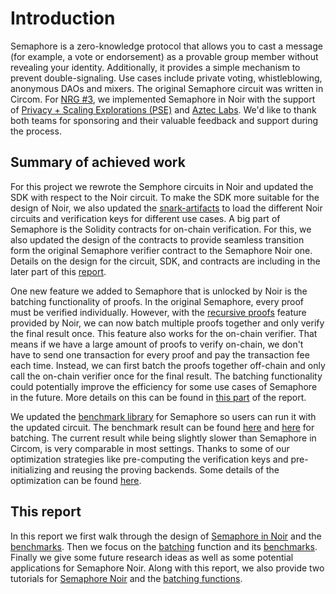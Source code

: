 # Introduction

Semaphore is a zero-knowledge protocol that allows you to cast a message (for example, a vote or endorsement) as a provable group member without revealing your identity. Additionally, it provides a simple mechanism to prevent double-signaling. Use cases include private voting, whistleblowing, anonymous DAOs and mixers. The original Semaphore circuit was written in Circom. For [NRG #3](https://github.com/orgs/noir-lang/discussions/7442), we implemented Semaphore in Noir with the support of [Privacy + Scaling Explorations (PSE)](https://pse.dev/en) and [Aztec Labs](https://aztec-labs.com/). We'd like to thank both teams for sponsoring and their valuable feedback and support during the process. 

## Summary of achieved work

For this project we rewrote the Semphore circuits in Noir and updated the SDK with respect to the Noir circuit. To make the SDK more suitable for the design of Noir, we also updated the [snark-artifacts](https://github.com/hashcloak/snark-artifacts) to load the different Noir circuits and verification keys for different use cases. A big part of Semaphore is the Solidity contracts for on-chain verification. For this, we also updated the design of the contracts to provide seamless transition form the original Semaphore verifier contract to the Semaphore Noir one. Details on the design for the circuit, SDK, and contracts are including in the later part of this [report](./semaphore_noir.md). 

One new feature we added to Semaphore that is unlocked by Noir is the batching functionality of proofs. In the original Semaphore, every proof must be verified individually. However, with the [recursive proofs](https://noir-lang.org/docs/explainers/explainer-recursion) feature provided by Noir, we can now batch multiple proofs together and only verify the final result once. This feature also works for the on-chain verifier. That means if we have a large amount of proofs to verify on-chain, we don't have to send one transaction for every proof and pay the transaction fee each time. Instead, we can first batch the proofs together off-chain and only call the on-chain verifier once for the final result. The batching functionality could potentially improve the efficiency for some use cases of Semaphore in the future. More details on this can be found in [this part](./batching.md) of the report.

We updated the [benchmark library](https://github.com/hashcloak/semaphore-noir-benchmarks) for Semaphore so users can run it with the updated circuit. The benchmark result can be found [here](./benchmarks.md) and [here](./batching_benchmarks.md) for batching. The current result while being slightly slower than Semaphore in Circom, is very comparable in most settings. Thanks to some of our optimization strategies like pre-computing the verification keys and pre-initializing and reusing the proving backends. Some details of the optimization can be found [here](./semaphore_noir.md#semaphore-sdk).

## This report 
In this report we first walk through the design of [Semaphore in Noir](./semaphore_noir.md) and the [benchmarks](./benchmarks.md). Then we focus on the [batching](./batching.md) function and its [benchmarks](./batching_benchmarks.md). Finally we give some future research ideas as well as some potential applications for Semaphore Noir. Along with this report, we also provide two tutorials for [Semaphore Noir](https://hackmd.io/vFp3-gfUS_ym-9JVYzV3Rg) and the [batching functions](https://hackmd.io/m6z6nF3FRo6InRlffHmDYQ).
